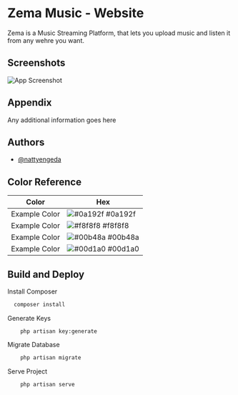 
# Zema Music - Website 

Zema is a Music Streaming Platform, that lets you upload music and listen it from any wehre you want.


## Screenshots

![App Screenshot](https://i.ibb.co/zb8tFVB/photo-2023-09-21-14-32-52.jpg)


## Appendix

Any additional information goes here


## Authors

- [@nattyengeda](https://www.github.com/nattyengeda)

## Color Reference

| Color             | Hex                                                                |
| ----------------- | ------------------------------------------------------------------ |
| Example Color | ![#0a192f](https://via.placeholder.com/10/0a192f?text=+) #0a192f |
| Example Color | ![#f8f8f8](https://via.placeholder.com/10/f8f8f8?text=+) #f8f8f8 |
| Example Color | ![#00b48a](https://via.placeholder.com/10/00b48a?text=+) #00b48a |
| Example Color | ![#00d1a0](https://via.placeholder.com/10/00b48a?text=+) #00d1a0 |


## Build and Deploy

Install Composer 

```bash
  composer install
```

Generate Keys

``` baseh 
    php artisan key:generate
``` 

Migrate Database 

```bash 
    php artisan migrate 
```

Serve Project 

```bash 
    php artisan serve 
``` 
